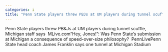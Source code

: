 ```yaml
---
categories: i
title: "Penn State players threw PBJs at UM players during tunnel scuffle Michigan staff says  MLivecom"
---
```

Penn State players threw PB&Js at UM players during tunnel scuffle, Michigan staff says&nbsp;&nbsp;MLive.com“Hey, Jones!”: Was Penn State’s submission at Michigan a consequence of speed-over-size philosophy?&nbsp;&nbsp;PennLivePenn State head coach James Franklin says one tunnel at Michigan Stadium 